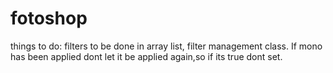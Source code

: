 # fotoshop

things to do: filters to be done in array list, filter management class. If mono has been applied dont let it be applied again,so if its 
true dont set.
